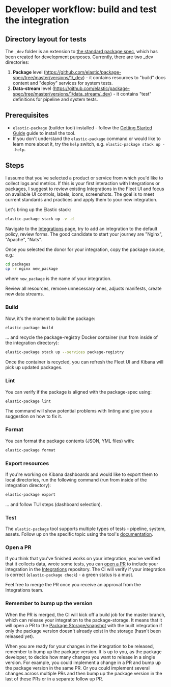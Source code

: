 # Developer workflow: build and test the integration

## Directory layout for tests

The `_dev` folder is an extension to [the standard package spec](https://github.com/elastic/package-spec), which has been created for development purposes. Currently, there are two _dev directories:

1. **Package** level (https://github.com/elastic/package-spec/tree/master/versions/1/_dev) - it contains resources to "build" docs content and "deploy" services for system tests.
1. **Data-stream** level (https://github.com/elastic/package-spec/tree/master/versions/1/data_stream/_dev) - it contains "test" definitions for pipeline and system tests.

## Prerequisites

* `elastic-package` (builder tool) installed - follow the [Getting Started Guide](https://github.com/elastic/elastic-package#getting-started) guide to install the tool. 
* If you don't understand the `elastic-package` command or would like to learn more about it, try the `help` switch, e.g. `elastic-package stack up --help`.

## Steps

I assume that you've selected a product or service from which you'd like to collect logs and metrics. If this is your
first interaction with Integrations or packages, I suggest to review existing Integrations in the Fleet UI and focus on
available UI controls, labels, icons, screenshots. The goal is to meet current standards and practices and apply them
to your new integration.

Let's bring up the Elastic stack:

```bash
elastic-package stack up -v -d
```

Navigate to the [Integrations](http://localhost:5601/app/fleet#/integration) page, try to add an integration to the default
policy, review forms. The good candidate to start your journey are "Nginx", "Apache", "Nats".

Once you selected the donor for your integration, copy the package source, e.g.:

```bash
cd packages
cp -r nginx new_package
```

where `new_package` is the name of your integration.

Review all resources, remove unnecessary ones, adjusts manifests, create new data streams.

### Build

Now, it's the moment to build the package:

```bash
elastic-package build
```

... and recycle the package-registry Docker container (run from inside of the integration directory):

```bash
elastic-package stack up --services package-registry
```

Once the container is recycled, you can refresh the Fleet UI and Kibana will pick up updated packages.

### Lint

You can verify if the package is aligned with the package-spec using:

```bash
elastic-package lint
```

The command will show potential problems with linting and give you a suggestion on how to fix it.

### Format

You can format the package contents (JSON, YML files) with:

```bash
elastic-package format
```

### Export resources

If you're working on Kibana dashboards and would like to export them to local directories, run the following command
(run from inside of the integration directory):

```bash
elastic-package export
```

... and follow TUI steps (dashboard selection).

### Test

The `elastic-package` tool supports multiple types of tests - pipeline, system, assets. Follow up on the specific topic
using the tool's [documentation](https://github.com/elastic/elastic-package/tree/master/docs/howto).

### Open a PR

If you think that you've finished works on your integration, you've verified that it collects data, wrote some tests,
you can [open a PR](https://github.com/elastic/integrations/compare) to include your integration in the [Integrations](https://github.com/elastic/integrations) repository.
The CI will verify if your integration is correct (`elastic-package check`) - a green status is a must.

Feel free to merge the PR once you receive an approval from the Integrations team.

### Remember to bump up the version

When the PR is merged, the CI will kick off a build job for the master branch, which can release your integration to
the package-storage. It means that it will open a PR to the [Package Storage/snapshot](https://github.com/elastic/package-storage/tree/snapshot/packages) with
the built integration if only the package version doesn't already exist in the storage (hasn't been released yet).

When you are ready for your changes in the integration to be released, remember to bump up the package version.
It is up to you, as the package developer, to decide how many changes you want to release in a single version.
For example, you could implement a change in a PR and bump up the package version in the same PR. Or you could
implement several changes across multiple PRs and then bump up the package version in the last of these PRs
or in a separate follow up PR.